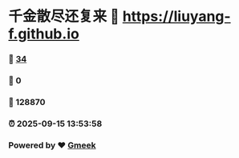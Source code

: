 # 千金散尽还复来 :link: https://liuyang-f.github.io 
### :page_facing_up: [34](https://liuyang-f.github.io/tag.html) 
### :speech_balloon: 0 
### :hibiscus: 128870 
### :alarm_clock: 2025-09-15 13:53:58 
### Powered by :heart: [Gmeek](https://github.com/Meekdai/Gmeek)
